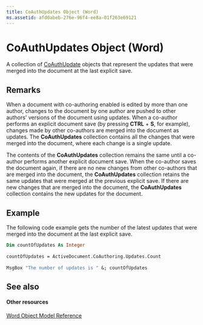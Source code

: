 ```yaml
---
title: CoAuthUpdates Object (Word)
ms.assetid: afd0abeb-276e-96f4-ee8a-01f263e69121
---
```



# CoAuthUpdates Object (Word)

A collection of [CoAuthUpdate](coauthupdate-object-word.md) objects that represent the updates that were merged into the document at the last explicit save.


## Remarks

When a document with co-authoring enabled is edited by more than one author, changes to the document by one author are pushed to other authors' versions of the document using updates. When a co-author performs an explicit document save (by pressing  **CTRL** + **S**, for example), changes made by other co-authors are merged into the document as updates. The  **CoAuthUpdates** collection contains all the changes that were merged into the document, where each change is a single update.

The contents of the  **CoAuthUpdates** collection remains the same until a co-author performs another explicit document save. When the co-author saves the document again, if there are no new changes from other co-authors that are merged into the document, the **CoAuthUpdates** collection retains the same updates that were merged at the previous explicit save. If there are new changes that are merged into the document, the **CoAuthUpdates** collection contains the new updates for the document.


## Example

The following code example gets the number of the latest updates that were merged into the document at the last explicit save.


```vb
Dim countOfUpdates As Integer 
 
countOfUpdates = ActiveDocument.CoAuthoring.Updates.Count 
 
MsgBox "The number of updates is " &; countOfUpdates
```


## See also


#### Other resources



[Word Object Model Reference](http://msdn.microsoft.com/library/object-model-word-vba-reference%28Office.15%29.aspx)

